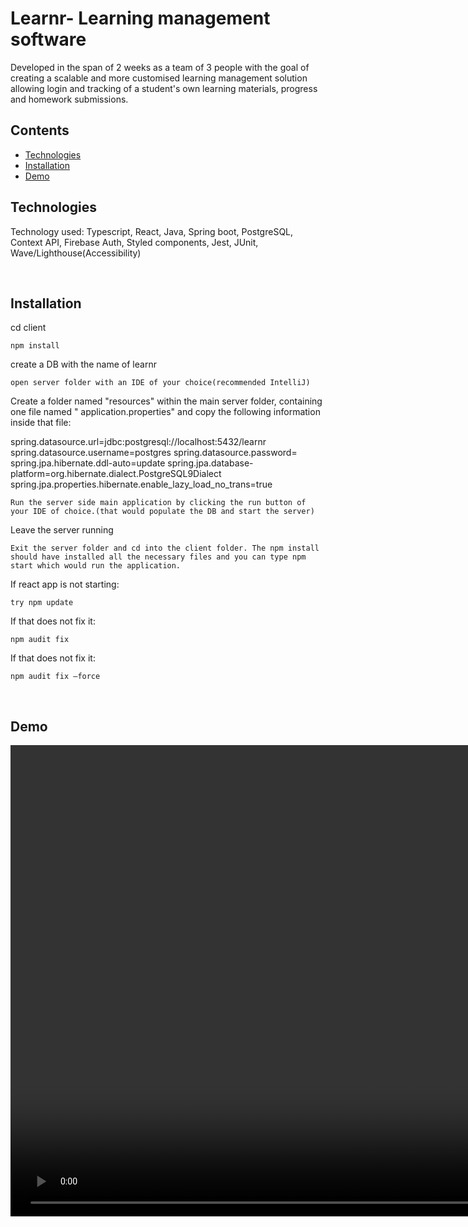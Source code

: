  # Learnr- Learning management software
 
Developed in the span of 2 weeks as a team of 3 people with the goal of creating a scalable and more customised learning management solution allowing login and tracking of a student's own learning materials, progress and homework submissions. 
<br>
## Contents 

* [Technologies](#technologies)
* [Installation](#installation)
* [Demo](#demo)




## Technologies

Technology used: Typescript, React, Java, Spring boot, PostgreSQL, Context API, Firebase Auth, Styled components, Jest, JUnit, Wave/Lighthouse(Accessibility) 

<br>

## Installation

cd client

```
npm install
```
create a DB with the name of learnr
```
open server folder with an IDE of your choice(recommended IntelliJ)
```
Create a folder named "resources" within the main server folder, containing one file named " application.properties" and copy the following information inside that file:
  
  
spring.datasource.url=jdbc:postgresql://localhost:5432/learnr
spring.datasource.username=postgres
spring.datasource.password=
spring.jpa.hibernate.ddl-auto=update
spring.jpa.database-platform=org.hibernate.dialect.PostgreSQL9Dialect
spring.jpa.properties.hibernate.enable_lazy_load_no_trans=true
```
Run the server side main application by clicking the run button of your IDE of choice.(that would populate the DB and start the server)

```
Leave the server running 

```
Exit the server folder and cd into the client folder. The npm install should have installed all the necessary files and you can type npm start which would run the application. 
```

If react app is not starting:

```
try npm update
```

If that does not fix it:

```
npm audit fix

```

If that does not fix it:

```
npm audit fix —force
```
<br>

## Demo

<video src="https://user-images.githubusercontent.com/65739239/220149792-aa35b7d4-262c-4122-b120-106623b8b4a4.mov" width="1507">
